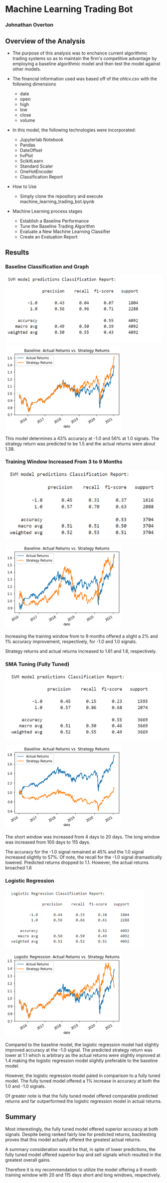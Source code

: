 # Machine Learning Trading Bot
### Johnathan Overton


## Overview of the Analysis

* The purpose of this analysis was to enchance current algorithmic trading systems so as to maintain the firm's competitive advantage by employing a baseline algorithmic model and then test the model against other models.
* The financial information used was based off of the ohlcv.csv with the following dimensions
  * date
  * open
  * high
  * low 
  * close
  * volume

* In this model, the following technologies were incorporated:
  * Jupyterlab Notebook
  * Pandas
  * DateOffset
  * hvPlot
  * ScikitLearn
  * Standard Scaler
  * OneHotEncoder
  * Classification Report

* How to Use
  * Simply clone the repository and execute machine_learning_trading_bot.ipynb

* Machine Learning process stages
  * Establish a Baseline Performance
  * Tune the Baseline Trading Algorithm
  * Evaluate a New Machine Learning Classifier
  * Create an Evaluation Report

## Results

### Baseline Classification and Graph

![1](https://github.com/Johove83/Algorithmic-Trading/blob/main/Machine%20Learning%20Trading%20Bot/images/baseline/baselineclassification.png)

![2](https://github.com/Johove83/Algorithmic-Trading/blob/main/Machine%20Learning%20Trading%20Bot/images/baseline/baseline.png)

This model determines a 43% accuracy at -1.0 and 56% at 1.0 signals.
The strategy return was predicted to be 1.5 and the actual returns were about 1.38.

### Training Window Increased From 3 to 9 Months

![3](https://github.com/Johove83/Algorithmic-Trading/blob/main/Machine%20Learning%20Trading%20Bot/images/ninemonth/9monthwindowclassification.png)

![4](https://github.com/Johove83/Algorithmic-Trading/blob/main/Machine%20Learning%20Trading%20Bot/images/ninemonth/9monthwindow.png)

Increasing the training window from to 9 months offered a slight a 2% and 1% accuracy improvement, respectively, for -1.0 and 1.0 signals.

Strategy returns and actual returns increased to 1.61 and 1.6, respectively.

### SMA Tuning (Fully Tuned)

![5](https://github.com/Johove83/Algorithmic-Trading/blob/main/Machine%20Learning%20Trading%20Bot/images/tuned/fullytunedclassification.png)

![6](https://github.com/Johove83/Algorithmic-Trading/blob/main/Machine%20Learning%20Trading%20Bot/images/tuned/fullytuned.png)

The short window was increased from 4 days to 20 days.
The long window was increased from 100 days to 115 days.

The accuracy for the -1.0 signal remained at 45% and the 1.0 signal increased slightly to 57%. Of note, the recall for the -1.0 signal dramastically lowered. Predicted returns dropped to 1.1. However, the actual returns broached 1.8



### Logistic Regression

![7](https://github.com/Johove83/Algorithmic-Trading/blob/main/Machine%20Learning%20Trading%20Bot/images/lrclassification.png)

![8](https://github.com/Johove83/Algorithmic-Trading/blob/main/Machine%20Learning%20Trading%20Bot/images/lr.png)

Compared to the baseline model, the logistic regression model had slightly improved accuracy at the -1.0 signal. The predicted strategy return was lower at 1.1 which is arbitrary as the actual returns were slightly improved at 1.4 making the logistic regression model slightly preferable to the baseline model.

However, the logistic regression model paled in comparison to a fully tuned model. The fully tuned model offered a 1% increase in accuracy at both the 1.0 and -1.0 signals.

Of greater note is that the fully tuned model offered comparable predicted returns and far outperformed the logistic regression model in actual returns.

## Summary

Most interestingly, the fully tuned model offered superior accuracy at both signals. Despite being ranked fairly low for predicted returns, backtesting proves that this model actually offered the greatest actual returns.

A summary consideration would be that, in spite of lower predictions, the fully tuned model offered superior buy and sell signals which resulted in the greatest overall gains.

Therefore it is my recommendation to utilize the model offering a 9 month training window with 20 and 115 days short and long windows, respectively.
